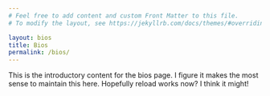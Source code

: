 ```yaml
---
# Feel free to add content and custom Front Matter to this file.
# To modify the layout, see https://jekyllrb.com/docs/themes/#overriding-theme-defaults

layout: bios
title: Bios
permalink: /bios/
---
```


This is the introductory content for the bios page. I figure it makes the most sense to maintain this here. Hopefully reload works now? I think it might!
